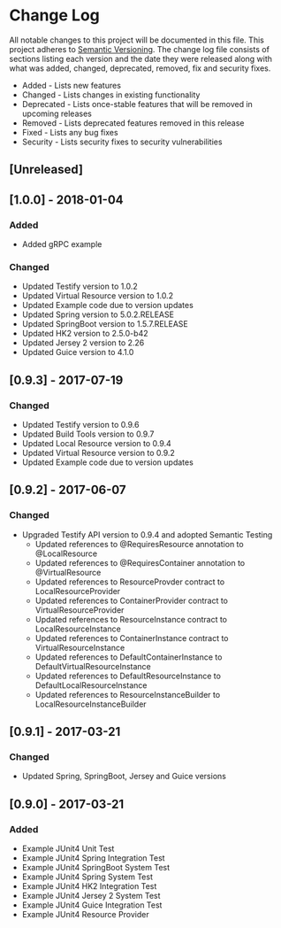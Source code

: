 # Change Log
All notable changes to this project will be documented in this file. This project
adheres to [Semantic Versioning](http://semver.org/). The change log file consists
of sections listing each version and the date they were released along with what
was added, changed, deprecated, removed, fix and security fixes.

- Added - Lists new features
- Changed - Lists changes in existing functionality
- Deprecated -  Lists once-stable features that will be removed in upcoming releases
- Removed - Lists deprecated features removed in this release
- Fixed - Lists any bug fixes
- Security - Lists security fixes to security vulnerabilities

## [Unreleased]

## [1.0.0] - 2018-01-04
### Added
- Added gRPC example

### Changed
- Updated Testify version to 1.0.2
- Updated Virtual Resource version to 1.0.2
- Updated Example code due to version updates
- Updated Spring version to 5.0.2.RELEASE
- Updated SpringBoot version to 1.5.7.RELEASE
- Updated HK2 version to 2.5.0-b42
- Updated Jersey 2 version to 2.26
- Updated Guice version to 4.1.0


## [0.9.3] - 2017-07-19
### Changed
- Updated Testify version to 0.9.6
- Updated Build Tools version to 0.9.7
- Updated Local Resource version to 0.9.4
- Updated Virtual Resource version to 0.9.2
- Updated Example code due to version updates

## [0.9.2] - 2017-06-07
### Changed
- Upgraded Testify API version to 0.9.4 and adopted Semantic Testing
  - Updated references to @RequiresResource annotation to @LocalResource
  - Updated references to @RequiresContainer annotation to @VirtualResource
  - Updated references to ResourceProvder contract to LocalResourceProvider
  - Updated references to ContainerProvider contract to VirtualResourceProvider
  - Updated references to ResourceInstance contract to LocalResourceInstance
  - Updated references to ContainerInstance contract to VirtualResourceInstance
  - Updated references to DefaultContainerInstance to DefaultVirtualResourceInstance
  - Updated references to DefaultResourceInstance to DefaultLocalResourceInstance
  - Updated references to ResourceInstanceBuilder to LocalResourceInstanceBuilder

## [0.9.1] - 2017-03-21
### Changed
- Updated Spring, SpringBoot, Jersey and Guice versions

## [0.9.0] - 2017-03-21
### Added
- Example JUnit4 Unit Test
- Example JUnit4 Spring Integration Test
- Example JUnit4 SpringBoot System Test
- Example JUnit4 Spring System Test
- Example JUnit4 HK2 Integration Test
- Example JUnit4 Jersey 2 System Test
- Example JUnit4 Guice Integration Test
- Example JUnit4 Resource Provider
